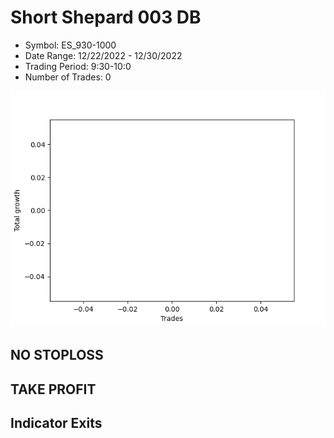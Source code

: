 # Short Shepard 003 DB 
- Symbol: ES_930-1000
- Date Range: 12/22/2022 - 12/30/2022
- Trading Period: 9:30-10:0
- Number of Trades: 0

![Plot](ShortShepard003DBES_930-1000.png)
## NO STOPLOSS














## TAKE PROFIT











## Indicator Exits


